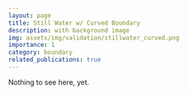 ```yaml
---
layout: page
title: Still Water w/ Curved Boundary
description: with background image
img: assets/img/validation/stillwater_curved.png
importance: 1
category: boundary
related_publications: true
---
```


Nothing to see here, yet.

